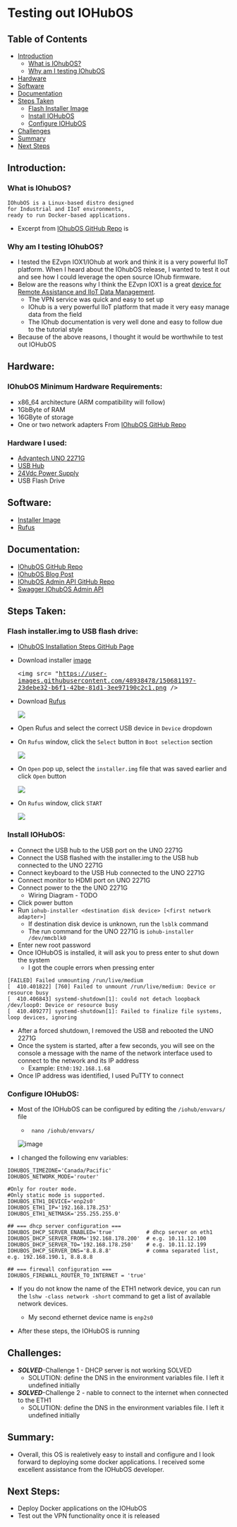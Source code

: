 # Testing out IOHubOS

## Table of Contents  
- [Introduction](#introduction)  
    - [What is IOhubOS?](#what-is-iohubos)
    - [Why am I testing IOhubOS](#why-am-i-testing-iohubus)
- [Hardware](#hardware)
- [Software](#software)
- [Documentation](#documentation)
- [Steps Taken](#steps-taken)
    - [Flash Installer Image](#flash-installerimg-to-usb-flash-drive)
    - [Install IOHubOS](#install-iohubos) 
    - [Configure IOHubOS](#configure-iohubos)  
- [Challenges](#challenges)
- [Summary](#summary)
- [Next Steps](#next-steps)

## Introduction:
### What is IOhubOS?
```
IOhubOS is a Linux-based distro designed
for Industrial and IIoT environments, 
ready to run Docker-based applications.
```
- Excerpt from [IOhubOS GitHub Repo](https://github.com/iohubos/iohubos#introduction) is 

### Why am I testing IOhubOS?
- I tested the EZvpn IOX1/IOhub at work and think it is a very powerful IIoT platform. When I heard about the IOhubOS release, I wanted to test it out and see how I could leverage the open source IOhub firmware.
- Below are the reasons why I think the EZvpn IOX1 is a great [device for Remote Assistance and IIoT Data Management](https://iocondocs.ezvpn.online/hardware/iox1#description).
  - The VPN service was quick and easy to set up
  - IOhub is a very powerful IIoT platform that made it very easy manage data from the field
  - The IOhub documentation is very well done and easy to follow due to the tutorial style
- Because of the above reasons, I thought it would be worthwhile to test out IOHubOS

## Hardware:
### IOhubOS Minimum Hardware Requirements:
- x86_64 architecture (ARM compatibility will follow)
- 1GbByte of RAM
- 16GByte of storage
- One or two network adapters
From [IOhubOS GitHub Repo](https://github.com/iohubos/iohubos#prerequisites)

### Hardware I used:
- [Advantech UNO 2271G](https://www.advantech.com/products/1-2mlj9a/uno-2271g/mod_dc90e0bd-6f2f-47d1-ad72-0e4bd245407d)
- [USB Hub](https://www.staples.com/nxt-technologies-4-port-usb-2-0-hub-nx56850/product_24401668)
- [24Vdc Power Supply](https://www.automationdirect.com/adc/shopping/catalog/power_products_(electrical)/dc_power_supplies/rhino_select_(din_rail)/psb-s_series/psb24-060s)
- USB Flash Drive

## Software:
- [Installer Image](https://github.com/iohubos/iohubos/releases)
- [Rufus](https://rufus.ie/)

## Documentation:
- [IOhubOS GitHub Repo](https://github.com/iohubos/iohubos)
- [IOhubOS Blog Post](https://www.ezvpn.online/ioindustry/io-blog/iohubos-open-source-is-here/)
- [IOhubOS Admin API GitHub Repo](https://github.com/iohubos/iohubos-admin-api)
- [Swagger IOhubOS Admin API](https://app.swaggerhub.com/apis-docs/iohubos/iohubos-admin-api/1.0.1)

## Steps Taken:
### Flash installer.img to USB flash drive:
- [IOhubOS Installation Steps GitHub Page](https://github.com/iohubos/iohubos#how-to-install-iohubos)
- Download installer [image](https://github.com/iohubos/iohubos/releases)
  
  <kbd> <img src= "https://user-images.githubusercontent.com/48938478/150681197-23debe32-b6f1-42be-81d1-3ee97190c2c1.png /> </kbd>
  
- Download [Rufus](https://rufus.ie/en/)
  
  <kbd> <img src= https://user-images.githubusercontent.com/48938478/150681246-5ef8a5f8-4162-45f2-84a0-ef0a81e9a924.png /> </kbd>
  
- Open Rufus and select the correct USB device in ```Device``` dropdown
- On ```Rufus``` window, click the ```Select``` button in ```Boot selection``` section
  
  <kbd> <img src= https://user-images.githubusercontent.com/48938478/150681365-aabb0347-52df-4ed1-9549-e4eef8abbab5.png /> </kbd>
  
- On ```Open``` pop up, select the ```installer.img``` file that was saved earlier and click ```Open``` button

  <kbd> <img src= https://user-images.githubusercontent.com/48938478/150681458-d427fb15-14b8-4048-874b-bdd77379154c.png /> </kbd>

- On ```Rufus``` window, click ```START```

  <kbd> <img src= https://user-images.githubusercontent.com/48938478/150681591-e02c6dd1-82d4-42a5-9975-e0145559e792.png /> </kbd>

### Install IOHubOS:
- Connect the USB hub to the USB port on the UNO 2271G
- Connect the USB flashed with the installer.img to the USB hub connected to the UNO 2271G
- Connect keyboard to the USB Hub connected to the UNO 2271G
- Connect monitor to HDMI port on UNO 2271G
- Connect power to the the UNO 2271G
    - Wiring Diagram - TODO
- Click power button
- Run ```iohub-installer <destination disk device> [<first network adapter>]```
    - If destination disk device is unknown, run the ```lsblk``` command
    - The run command for the UNO 2271G is ```iohub-installer /dev/mmcblk0```
- Enter new root password
- Once IOHubOS is installed, it will ask you to press enter to shut down the system
    - I got the couple errors when pressing enter
```	
[FAILED] Failed unmounting /run/live/medium
[  410.401822] [760] Failed to unmount /run/live/medium: Device or resource busy
[  410.406843] systemd-shutdown[1]: could not detach loopback /dev/loop0: Device or resource busy
[  410.409277] systemd-shutdown[1]: Failed to finalize file systems, loop devices, ignoring
```
- After a forced shutdown, I removed the USB and rebooted the UNO 2271G
- Once the system is started, after a few seconds, you will see on the console a message with the name of the network interface used to connect to the network and its IP address
    - Example: ```Eth0:192.168.1.68```
- Once IP address was identified, I used PuTTY to connect

### Configure IOHubOS:
- Most of the IOHubOS can be configured by editing the ```/iohub/envvars/``` file
    - ``` nano /iohub/envvars/```
    
    ![image](https://user-images.githubusercontent.com/48938478/150683746-06887fe2-ed02-4097-a961-f2a87b94aaf3.png)

- I changed the following env variables:
```
IOHUBOS_TIMEZONE='Canada/Pacific'
IOHUBOS_NETWORK_MODE='router'

#Only for router mode.
#Only static mode is supported.
IOHUBOS_ETH1_DEVICE='enp2s0'
IOHUBOS_ETH1_IP='192.168.178.253'
IOHUBOS_ETH1_NETMASK='255.255.255.0' 

## === dhcp server configuration ===
IOHUBOS_DHCP_SERVER_ENABLED='true'          # dhcp server on eth1
IOHUBOS_DHCP_SERVER_FROM='192.168.178.200'  # e.g. 10.11.12.100
IOHUBOS_DHCP_SERVER_TO='192.168.178.250'    # e.g. 10.11.12.199
IOHUBOS_DHCP_SERVER_DNS='8.8.8.8'           # comma separated list, e.g. 192.168.190.1, 8.8.8.8

## === firewall configuration ===
IOHUBOS_FIREWALL_ROUTER_TO_INTERNET = 'true'
```
    
- If you do not know the name of the ETH1 network device, you can run the ```lshw -class network -short``` command to get a list of available network devices.
    - My second ethernet device name is ```enp2s0```

- After these steps, the IOHubOS is running

## Challenges:
- ***SOLVED***-Challenge 1 - DHCP  server is not working SOLVED
    - SOLUTION: define the DNS in the environment variables file. I left it undefined initially
- ***SOLVED***-Challenge 2 - nable to connect to the internet when connected to the ETH1
    - SOLUTION: define the DNS in the environment variables file. I left it undefined initially

## Summary:
- Overall, this OS is realetively easy to install and configure and I look forward to deploying some docker applications. I received some excellent assistance from the IOHubOS developer.

## Next Steps:
- Deploy Docker applications on the IOHubOS
- Test out the VPN functionality once it is released
